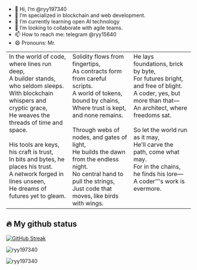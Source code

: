 - 👋 Hi, I’m @ryy197340
- 👀 I’m specialized in blockchain and web development.
- 🌱 I’m currently learning open AI technology
- 💞️ I’m looking to collaborate with agile teams.
- 📫 How to reach me: telegram @ryy15640
- 😄 Pronouns: Mr.

<table>
<tr>
<td style="vertical-align: baseline;">
<div>In the world of code, where lines run deep,</div>
<div>A builder stands, who seldom sleeps.</div>
<div>With blockchain whispers and cryptic grace,</div>
<div>He weaves the threads of time and space.</div>
<br />
<div>His tools are keys, his craft is trust,</div>
<div>In bits and bytes, he places his trust.</div>
<div>A network forged in lines unseen,</div>
<div>He dreams of futures yet to gleam.</div>
</td>
<td style="vertical-align: baseline;">
<div>Solidity flows from fingertips,</div>
<div>As contracts form from careful scripts.</div>
<div>A world of tokens, bound by chains,</div>
<div>Where trust is kept, and none remains.</div>
<br />
<div>Through webs of nodes, and gates of light,</div>
<div>He builds the dawn from the endless night.</div>
<div>No central hand to pull the strings,</div>
<div>Just code that moves, like birds with wings.</div>
</td>
<td style="vertical-align: baseline;">
<div>He lays foundations, brick by byte,</div>
<div>For futures bright, and free of blight.</div>
<div>A coder, yes, but more than that—</div>
<div>An architect, where freedoms sat.</div>
<br />
<div>So let the world run as it may,</div>
<div>He'll carve the path, come what may.</div>
<div>For in the chains, he finds his lore—</div>
<div>A coder'’'s work is evermore.</div>
</td>
</tr>
</table>

## 🔥 My github status

[![GitHub Streak](https://streak-stats.demolab.com?user=ryy197340&theme=radical&hide_border=true&mode=weekly)](https://git.io/streak-stats)

<p><img src="https://github-readme-stats-ten-delta-99.vercel.app/api?username=ryy197340&show_icons=true&theme=radical&hide_border=true" alt="ryy197340" /></p>

<p><img src="https://github-readme-stats-ten-delta-99.vercel.app/api/top-langs/?username=ryy197340&layout=compact&theme=radical&hide_border=true" alt="ryy197340" /></p>

